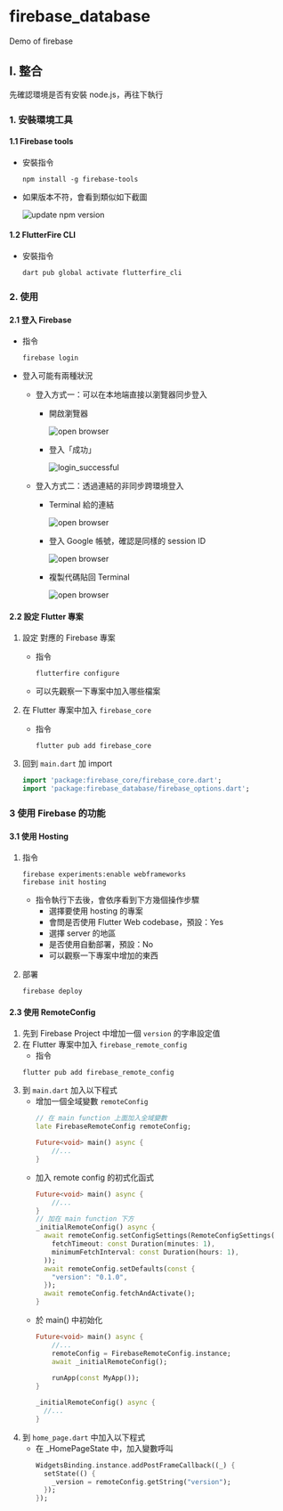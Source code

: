 # firebase_database

Demo of firebase

## I. 整合

先確認環境是否有安裝 node.js，再往下執行

### 1. 安裝環境工具

#### 1.1 Firebase tools

- 安裝指令
   ```shell
   npm install -g firebase-tools
   ``` 
- 如果版本不符，會看到類似如下截圖

  ![update npm version](docs/npm-version-notice.png)

#### 1.2 FlutterFire CLI

- 安裝指令
  ```shell
  dart pub global activate flutterfire_cli
  ```

### 2. 使用

#### 2.1 登入 Firebase

- 指令
   ```shell
   firebase login
   ```

- 登入可能有兩種狀況
    - 登入方式一：可以在本地端直接以瀏覽器同步登入
        - 開啟瀏覽器

          ![open browser](docs/firebase-login-browser.png)

        - 登入「成功」

          ![login_successful](docs/firebase-login-browser-successful.png)

    - 登入方式二：透過連結的非同步跨環境登入
        - Terminal 給的連結

          ![open browser](docs/firebase-login-link-1.png)

        - 登入 Google 帳號，確認是同樣的 session ID

          ![open browser](docs/firebase-login-link-2-session-id.png)

        - 複製代碼貼回 Terminal

          ![open browser](docs/firebase-login-link-3-code.png)

#### 2.2 設定 Flutter 專案

1. 設定 對應的 Firebase 專案

    - 指令
       ```shell
       flutterfire configure
       ```
    - 可以先觀察一下專案中加入哪些檔案

2. 在 Flutter 專案中加入 `firebase_core`
    - 指令
       ```shell
       flutter pub add firebase_core
       ```

3. 回到 `main.dart` 加 import

   ```dart
   import 'package:firebase_core/firebase_core.dart';
   import 'package:firebase_database/firebase_options.dart';
   ```

### 3 使用 Firebase 的功能

#### 3.1 使用 Hosting

1. 指令
    ```shell
    firebase experiments:enable webframeworks
    firebase init hosting
    ```
    - 指令執行下去後，會依序看到下方幾個操作步驟
        - 選擇要使用 hosting 的專案
        - 會問是否使用 Flutter Web codebase，預設：Yes
        - 選擇 server 的地區
        - 是否使用自動部署，預設：No
        - 可以觀察一下專案中增加的東西

2. 部署

    ```shell
    firebase deploy
    ```

#### 2.3 使用 RemoteConfig

1. 先到 Firebase Project 中增加一個 `version` 的字串設定值
2. 在 Flutter 專案中加入 `firebase_remote_config`
    - 指令
    ```shell
    flutter pub add firebase_remote_config
    ```
3. 到 `main.dart` 加入以下程式
    - 增加一個全域變數 `remoteConfig`
      ```dart
      // 在 main function 上面加入全域變數
      late FirebaseRemoteConfig remoteConfig;

      Future<void> main() async { 
          //...
      }
      ``` 
    - 加入 remote config 的初式化函式
      ```dart
      Future<void> main() async { 
          //...
      }
      // 加在 main function 下方
      _initialRemoteConfig() async {  
        await remoteConfig.setConfigSettings(RemoteConfigSettings(
          fetchTimeout: const Duration(minutes: 1),
          minimumFetchInterval: const Duration(hours: 1),
        ));
        await remoteConfig.setDefaults(const {
          "version": "0.1.0",
        });
        await remoteConfig.fetchAndActivate();
      }
      ```
    - 於 main() 中初始化
      ```dart
      Future<void> main() async {
          //... 
          remoteConfig = FirebaseRemoteConfig.instance;
          await _initialRemoteConfig();
          
          runApp(const MyApp());
      }
      
      _initialRemoteConfig() async {  
        //...
      }
      ```
4. 到 `home_page.dart` 中加入以下程式
    - 在 _HomePageState 中，加入變數呼叫
      ```dart
      WidgetsBinding.instance.addPostFrameCallback((_) {
        setState(() {
          _version = remoteConfig.getString("version");
        });
      });
      ``` 
      
